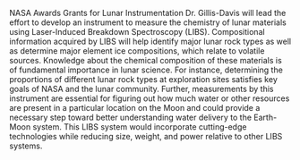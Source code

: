 NASA Awards Grants for Lunar Instrumentation 
 Dr. Gillis-Davis will lead the effort to develop an instrument to measure the chemistry of lunar materials using Laser-Induced Breakdown Spectroscopy (LIBS). Compositional information acquired by LIBS will help identify major lunar rock types as well as determine major element ice compositions, which relate to volatile sources. Knowledge about the chemical composition of these materials is of fundamental importance in lunar science. For instance, determining the proportions of different lunar rock types at exploration sites satisfies key goals of NASA and the lunar community. Further, measurements by this instrument are essential for figuring out how much water or other resources are present in a particular location on the Moon and could provide a necessary step toward better understanding water delivery to the Earth-Moon system. This LIBS system would incorporate cutting-edge technologies while reducing size, weight, and power relative to other LIBS systems.